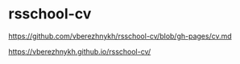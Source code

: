 # rsschool-cv
https://github.com/vberezhnykh/rsschool-cv/blob/gh-pages/cv.md

https://vberezhnykh.github.io/rsschool-cv/
